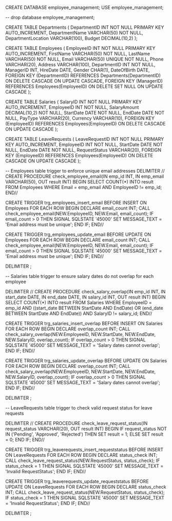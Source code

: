 CREATE DATABASE employee_management;
USE employee_management;

-- drop database employee_management;

CREATE TABLE Departments (
    DepartmentID INT NOT NULL PRIMARY KEY AUTO_INCREMENT,
    DepartmentName VARCHAR(50) NOT NULL,
    DepartmentLocation VARCHAR(100),
    Budget DECIMAL(10,2)
);

CREATE TABLE Employees (
    EmployeeID INT NOT NULL PRIMARY KEY AUTO_INCREMENT,
    FirstName VARCHAR(50) NOT NULL,
    LastName VARCHAR(50) NOT NULL,
    Email VARCHAR(50) UNIQUE NOT NULL,
    Phone VARCHAR(20),
    Address VARCHAR(100),
    DepartmentID INT NOT NULL,
    ManagerID INT,
    HireDate DATE,
    Gender CHAR(1),
    DateOfBirth DATE,
    FOREIGN KEY (DepartmentID) REFERENCES Departments(DepartmentID)
        ON DELETE CASCADE
        ON UPDATE CASCADE,
    FOREIGN KEY (ManagerID) REFERENCES Employees(EmployeeID)
        ON DELETE SET NULL
        ON UPDATE CASCADE
);

CREATE TABLE Salaries (
    SalaryID INT NOT NULL PRIMARY KEY AUTO_INCREMENT,
    EmployeeID INT NOT NULL,
    SalaryAmount DECIMAL(10,2) NOT NULL,
    StartDate DATE NOT NULL,
    EndDate DATE NOT NULL,
    PayType VARCHAR(20),
    Currency VARCHAR(10),
    FOREIGN KEY (EmployeeID) REFERENCES Employees(EmployeeID)
        ON DELETE CASCADE
        ON UPDATE CASCADE
);

CREATE TABLE LeaveRequests (
    LeaveRequestID INT NOT NULL PRIMARY KEY AUTO_INCREMENT,
    EmployeeID INT NOT NULL,
    StartDate DATE NOT NULL,
    EndDate DATE NOT NULL,
    RequestStatus VARCHAR(20),
    FOREIGN KEY (EmployeeID) REFERENCES Employees(EmployeeID)
        ON DELETE CASCADE
        ON UPDATE CASCADE
);

-- Employees table trigger to enforce unique email addresses
DELIMITER //
CREATE PROCEDURE check_employee_email(IN emp_id INT, IN emp_email VARCHAR(50), OUT result INT)
BEGIN
    SELECT COUNT(*) INTO result FROM Employees WHERE Email = emp_email AND EmployeeID != emp_id;
END//

CREATE TRIGGER trg_employees_insert_email
BEFORE INSERT ON Employees
FOR EACH ROW
BEGIN
    DECLARE email_count INT;
    CALL check_employee_email(NEW.EmployeeID, NEW.Email, email_count);
    IF email_count > 0 THEN
        SIGNAL SQLSTATE '45000' SET MESSAGE_TEXT = 'Email address must be unique';
    END IF;
END//

CREATE TRIGGER trg_employees_update_email
BEFORE UPDATE ON Employees
FOR EACH ROW
BEGIN
    DECLARE email_count INT;
    CALL check_employee_email(NEW.EmployeeID, NEW.Email, email_count);
    IF email_count > 0 THEN
        SIGNAL SQLSTATE '45000' SET MESSAGE_TEXT = 'Email address must be unique';
    END IF;
END//

DELIMITER ;

-- Salaries table trigger to ensure salary dates do not overlap for each employee

DELIMITER //
CREATE PROCEDURE check_salary_overlap(IN emp_id INT, IN start_date DATE, IN end_date DATE, IN salary_id INT, OUT result INT)
BEGIN
    SELECT COUNT(*) INTO result
    FROM Salaries
    WHERE EmployeeID = emp_id
    AND ((start_date BETWEEN StartDate AND EndDate)
         OR (end_date BETWEEN StartDate AND EndDate))
    AND SalaryID != salary_id;
END//

CREATE TRIGGER trg_salaries_insert_overlap
BEFORE INSERT ON Salaries
FOR EACH ROW
BEGIN
    DECLARE overlap_count INT;
    CALL check_salary_overlap(NEW.EmployeeID, NEW.StartDate, NEW.EndDate, NEW.SalaryID, overlap_count);
    IF overlap_count > 0 THEN
        SIGNAL SQLSTATE '45000' SET MESSAGE_TEXT = 'Salary dates cannot overlap';
    END IF;
END//

CREATE TRIGGER trg_salaries_update_overlap
BEFORE UPDATE ON Salaries
FOR EACH ROW
BEGIN
    DECLARE overlap_count INT;
    CALL check_salary_overlap(NEW.EmployeeID, NEW.StartDate, NEW.EndDate, NEW.SalaryID, overlap_count);
    IF overlap_count > 0 THEN
        SIGNAL SQLSTATE '45000' SET MESSAGE_TEXT = 'Salary dates cannot overlap';
    END IF;
END//

DELIMITER ;


-- LeaveRequests table trigger to check valid request status for leave requests

DELIMITER //
CREATE PROCEDURE check_leave_request_status(IN request_status VARCHAR(20), OUT result INT)
BEGIN
    IF request_status NOT IN ('Pending', 'Approved', 'Rejected') THEN
        SET result = 1;
    ELSE
        SET result = 0;
    END IF;
END//

CREATE TRIGGER trg_leaverequests_insert_requeststatus
BEFORE INSERT ON LeaveRequests
FOR EACH ROW
BEGIN
    DECLARE status_check INT;
    CALL check_leave_request_status(NEW.RequestStatus, status_check);
    IF status_check = 1 THEN
        SIGNAL SQLSTATE '45000' SET MESSAGE_TEXT = 'Invalid RequestStatus';
    END IF;
END//

CREATE TRIGGER trg_leaverequests_update_requeststatus
BEFORE UPDATE ON LeaveRequests
FOR EACH ROW
BEGIN
    DECLARE status_check INT;
    CALL check_leave_request_status(NEW.RequestStatus, status_check);
    IF status_check = 1 THEN
        SIGNAL SQLSTATE '45000' SET MESSAGE_TEXT = 'Invalid RequestStatus';
    END IF;
END//

DELIMITER ;

